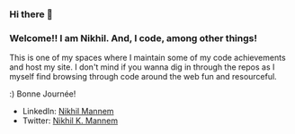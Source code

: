 ### Hi there 👋

### Welcome!! I am Nikhil. And, I code, among other things!

This is one of my spaces where I maintain some of my code achievements and host my site. I don't mind if you wanna dig in through the repos as I myself find browsing through code around the web fun and resourceful.

:) Bonne Journée!

- LinkedIn: [Nikhil Mannem](https://www.linkedin.com/in/theNikhilMannem)
- Twitter: [Nikhil K. Mannem](https://twitter.com/theNikhilMannem)

<!--
**theNikhilMannem/theNikhilMannem** is a ✨ _special_ ✨ repository because its `README.md` (this file) appears on your GitHub profile.

Here are some ideas to get you started:

- 🔭 I’m currently working on ...
- 🌱 I’m currently learning ...
- 👯 I’m looking to collaborate on ...
- 🤔 I’m looking for help with ...
- 💬 Ask me about ...
- 📫 How to reach me: ...
- 😄 Pronouns: ...
- ⚡ Fun fact: ...
-->
